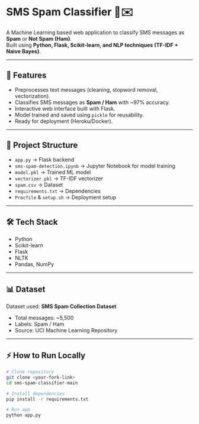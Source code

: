 # SMS Spam Classifier 📱✉️

A Machine Learning based web application to classify SMS messages as **Spam** or **Not Spam (Ham)**.  
Built using **Python, Flask, Scikit-learn, and NLP techniques (TF-IDF + Naive Bayes)**.

---

## 🚀 Features
- Preprocesses text messages (cleaning, stopword removal, vectorization).
- Classifies SMS messages as **Spam / Ham** with ~97% accuracy.
- Interactive web interface built with Flask.
- Model trained and saved using `pickle` for reusability.
- Ready for deployment (Heroku/Docker).

---

## 📂 Project Structure
- `app.py` → Flask backend
- `sms-spam-detection.ipynb` → Jupyter Notebook for model training
- `model.pkl` → Trained ML model
- `vectorizer.pkl` → TF-IDF vectorizer
- `spam.csv` → Dataset
- `requirements.txt` → Dependencies
- `Procfile` & `setup.sh` → Deployment setup

---

## 🛠️ Tech Stack
- Python
- Scikit-learn
- Flask
- NLTK
- Pandas, NumPy

---

## 📊 Dataset
Dataset used: **SMS Spam Collection Dataset**  
- Total messages: ~5,500  
- Labels: Spam / Ham  
- Source: UCI Machine Learning Repository

---

## ⚡ How to Run Locally
```bash
# Clone repository
git clone <your-fork-link>
cd sms-spam-classifier-main

# Install dependencies
pip install -r requirements.txt

# Run app
python app.py

